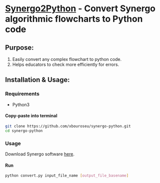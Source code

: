 # [Synergo2Python]() - Convert Synergo algorithmic flowcharts to Python code

## Purpose:
1. Easily convert any complex flowchart to python code.
2. Helps educators to check more efficiently for errors.

## Installation & Usage:
### Requirements
- Python3

#### Copy-paste into terminal
```sh
git clone https://github.com/xbouroseu/synergo-python.git
cd synergo-python
```

### Usage
Download Synergo software [here](https://synergo.software.informer.com/download/).

#### Run
``` sh
python convert.py input_file_name [output_file_basename]
```
